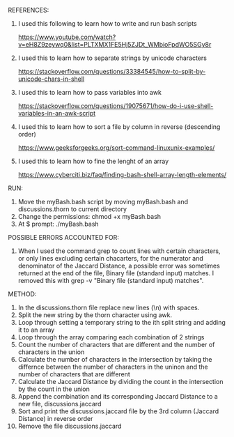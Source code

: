 REFERENCES:

1) I used this following to learn how to write and run bash scripts

    https://www.youtube.com/watch?v=eH8Z9zeywq0&list=PLTXMX1FE5Hj5ZJDt_WMbioFpdWO5SGy8r

2) I used this to learn how to separate strings by unicode characters

    https://stackoverflow.com/questions/33384545/how-to-split-by-unicode-chars-in-shell

3) I used this to learn how to pass variables into awk

    https://stackoverflow.com/questions/19075671/how-do-i-use-shell-variables-in-an-awk-script

4) I used this to learn how to sort a file by column in reverse (descending order)

    https://www.geeksforgeeks.org/sort-command-linuxunix-examples/

5) I used this to learn how to fine the lenght of an array

    https://www.cyberciti.biz/faq/finding-bash-shell-array-length-elements/



RUN:

1) Move the myBash.bash script by moving myBash.bash and discussions.thorn to current directory
2) Change the permissions:  chmod +x myBash.bash
3) At $ prompt: ./myBash.bash



POSSIBLE ERRORS ACCOUNTED FOR:

1) When I used the command grep to count lines with certain characters, or only lines excluding certain chacarters, for the numerator and denominator of the Jaccard Distance,
   a possible error was sometimes returned at the end of the file, Binary file (standard input) matches.  I removed this with grep -v "Binary file (standard input) matches".



METHOD:

1)  In the discussions.thorn file replace new lines (\n) with spaces.
2)  Split the new string by the thorn character using awk.
3)  Loop through setting a temporary string to the ith split string and adding it to an array
4)  Loop through the array comparing each combination of 2 strings
5)  Count the number of characters that are different and the number of characters in the union
6)  Calculate the number of characters in the intersection by taking the differnce between the number of characters in the uninon and the number of characters that are different
7)  Calculate the Jaccard Distance by dividing the count in the intersection by the count in the union
8)  Append the combination and its corresponding Jaccard Distance to a new file, discussions.jaccard
9)  Sort and print the discussions.jaccard file by the 3rd column (Jaccard Distance) in reverse order
10) Remove the file discussions.jaccard


